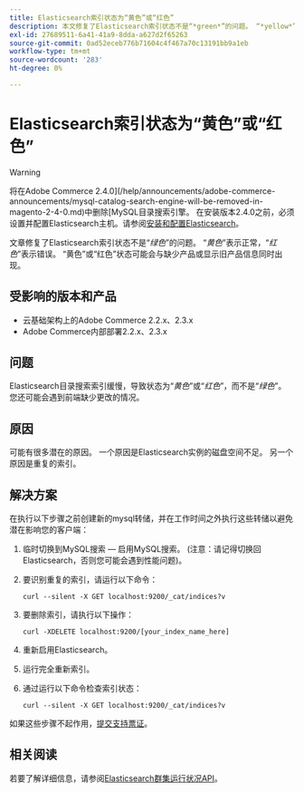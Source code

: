 ```yaml
---
title: Elasticsearch索引状态为“黄色”或“红色”
description: 本文修复了Elasticsearch索引状态不是“*green*”的问题。 “*yellow*”表示正常，“*red*”表示损坏。 “黄色”或“红色”状态可能会与缺少产品或显示旧产品信息同时出现。
exl-id: 27689511-6a41-41a9-8dda-a627d2f65263
source-git-commit: 0ad52eceb776b71604c4f467a70c13191bb9a1eb
workflow-type: tm+mt
source-wordcount: '283'
ht-degree: 0%

---
```


# Elasticsearch索引状态为“黄色”或“红色”

>[!WARNING]
>
> 将在Adobe Commerce 2.4.0](/help/announcements/adobe-commerce-announcements/mysql-catalog-search-engine-will-be-removed-in-magento-2-4-0.md)中删除[MySQL目录搜索引擎。 在安装版本2.4.0之前，必须设置并配置Elasticsearch主机。请参阅[安装和配置Elasticsearch](https://devdocs.magento.com/guides/v2.3/config-guide/elasticsearch/es-overview.html)。

文章修复了Elasticsearch索引状态不是“*绿色*”的问题。 “*黄色*”表示正常，“*红色*”表示错误。 “黄色”或“红色”状态可能会与缺少产品或显示旧产品信息同时出现。

## 受影响的版本和产品

* 云基础架构上的Adobe Commerce 2.2.x、2.3.x
* Adobe Commerce内部部署2.2.x、2.3.x

## 问题

Elasticsearch目录搜索索引缓慢，导致状态为“*黄色*”或“*红色*”，而不是“*绿色*”。 您还可能会遇到前端缺少更改的情况。

## 原因

可能有很多潜在的原因。 一个原因是Elasticsearch实例的磁盘空间不足。 另一个原因是重复的索引。

## 解决方案

在执行以下步骤之前创建新的mysql转储，并在工作时间之外执行这些转储以避免潜在影响您的客户端：

1. 临时切换到MySQL搜索 — 启用MySQL搜索。 (注意：请记得切换回Elasticsearch，否则您可能会遇到性能问题)。
1. 要识别重复的索引，请运行以下命令：

   ```
   curl --silent -X GET localhost:9200/_cat/indices?v
   ```

1. 要删除索引，请执行以下操作：

   ```
   curl -XDELETE localhost:9200/[your_index_name_here]
   ```

1. 重新启用Elasticsearch。
1. 运行完全重新索引。
1. 通过运行以下命令检查索引状态：

   ```
   curl --silent -X GET localhost:9200/_cat/indices?v
   ```

如果这些步骤不起作用，[提交支持票证](/help/help-center-guide/help-center/magento-help-center-user-guide.md#submit-ticket)。

## 相关阅读

若要了解详细信息，请参阅[Elasticsearch群集运行状况API](https://www.elastic.co/guide/en/elasticsearch/reference/current/cluster-health.html)。
